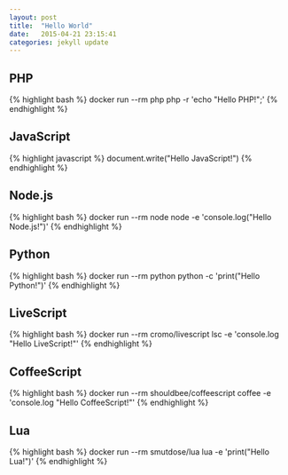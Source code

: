 ```yaml
---
layout: post
title:  "Hello World"
date:   2015-04-21 23:15:41
categories: jekyll update
---
```


PHP
---

{% highlight bash %}
docker run --rm php php -r 'echo "Hello PHP!";'
{% endhighlight %}

JavaScript
----------

{% highlight javascript %}
document.write("Hello JavaScript!")
{% endhighlight %}

Node.js
-------

{% highlight bash %}
docker run --rm node node -e 'console.log("Hello Node.js!")'
{% endhighlight %}

Python
------

{% highlight bash %}
docker run --rm python python -c 'print("Hello Python!")'
{% endhighlight %}

LiveScript
----------

{% highlight bash %}
docker run --rm cromo/livescript lsc -e 'console.log "Hello LiveScript!"'
{% endhighlight %}

CoffeeScript
------------

{% highlight bash %}
docker run --rm shouldbee/coffeescript coffee -e 'console.log "Hello CoffeeScript!"'
{% endhighlight %}

Lua
---

{% highlight bash %}
docker run --rm smutdose/lua lua -e 'print("Hello Lua!")'
{% endhighlight %}
